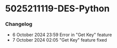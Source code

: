 # 5025211119-DES-Python
### Changelog
- 6 October 2024 23:59
  Error in "Get Key" feature
- 7 October 2024 02:05
  "Get Key" feature fixed
